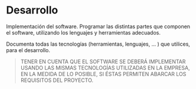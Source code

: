 # Desarrollo

Implementación del software. Programar las distintas partes que componen el software, utilizando los lenguajes y herramientas adecuados.

Documenta todas las tecnologías (herramientas, lenguajes, ... ) que utilices, para el desarrollo. 

>  TENER EN CUENTA QUE EL SOFTWARE SE DEBERÁ IMPLEMENTAR USANDO LAS MISMAS TECNOLOGÍAS UTILIZADAS EN LA EMPRESA, EN LA MEDIDA DE LO POSIBLE, SI ÉSTAS PERMITEN ABARCAR LOS REQUISITOS DEL PROYECTO.

